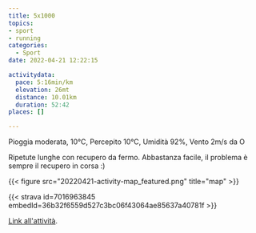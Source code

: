 ```yaml
---
title: 5x1000
topics:
- sport
- running
categories: 
  - Sport
date: 2022-04-21 12:22:15

activitydata:
  pace: 5:16min/km
  elevation: 26mt
  distance: 10.01km
  duration: 52:42
places: []

---
```


Pioggia moderata, 10°C, Percepito 10°C, Umidità 92%, Vento 2m/s da O

<!--more-->

Ripetute lunghe con recupero da fermo. Abbastanza facile, il problema è sempre il recupero in corsa :)

{{<  figure src="20220421-activity-map_featured.png" title="map" >}}

{{< strava id=7016963845 embedId=36b32f6559d527c3bc06f43064ae85637a40781f >}}

[Link all'attività](https://strava.com/activities/7016963845).
